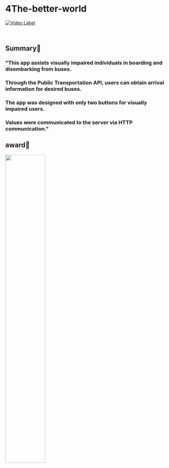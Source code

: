 # 4The-better-world
[![Video Label](http://img.youtube.com/vi/5rsvDaN0y94/0.jpg)](https://youtu.be/5rsvDaN0y94)

<br>

## Summary📄
### "This app assists visually impaired individuals in boarding and disembarking from buses.
### Through the Public Transportation API, users can obtain arrival information for desired buses.
### The app was designed with only two buttons for visually impaired users.
### Values were communicated to the server via HTTP communication."


## award🏅
<img src="https://github.com/gomdolipooh/4The-better-world/assets/97873333/2ceae4bf-0460-45dc-af12-555c79cd8570" width="50%">


